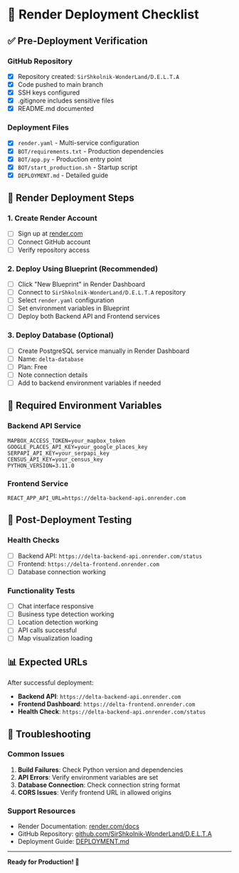 # 🚀 Render Deployment Checklist

## ✅ Pre-Deployment Verification

### GitHub Repository
- [x] Repository created: `SirShkolnik-WonderLand/D.E.L.T.A`
- [x] Code pushed to main branch
- [x] SSH keys configured
- [x] .gitignore includes sensitive files
- [x] README.md documented

### Deployment Files
- [x] `render.yaml` - Multi-service configuration
- [x] `BOT/requirements.txt` - Production dependencies
- [x] `BOT/app.py` - Production entry point
- [x] `BOT/start_production.sh` - Startup script
- [x] `DEPLOYMENT.md` - Detailed guide

## 🎯 Render Deployment Steps

### 1. Create Render Account
- [ ] Sign up at [render.com](https://render.com)
- [ ] Connect GitHub account
- [ ] Verify repository access

### 2. Deploy Using Blueprint (Recommended)
- [ ] Click "New Blueprint" in Render Dashboard
- [ ] Connect to `SirShkolnik-WonderLand/D.E.L.T.A` repository
- [ ] Select `render.yaml` configuration
- [ ] Set environment variables in Blueprint
- [ ] Deploy both Backend API and Frontend services

### 3. Deploy Database (Optional)
- [ ] Create PostgreSQL service manually in Render Dashboard
- [ ] Name: `delta-database`
- [ ] Plan: Free
- [ ] Note connection details
- [ ] Add to backend environment variables if needed

## 🔑 Required Environment Variables

### Backend API Service
```
MAPBOX_ACCESS_TOKEN=your_mapbox_token
GOOGLE_PLACES_API_KEY=your_google_places_key
SERPAPI_API_KEY=your_serpapi_key
CENSUS_API_KEY=your_census_key
PYTHON_VERSION=3.11.0
```

### Frontend Service
```
REACT_APP_API_URL=https://delta-backend-api.onrender.com
```

## 🧪 Post-Deployment Testing

### Health Checks
- [ ] Backend API: `https://delta-backend-api.onrender.com/status`
- [ ] Frontend: `https://delta-frontend.onrender.com`
- [ ] Database connection working

### Functionality Tests
- [ ] Chat interface responsive
- [ ] Business type detection working
- [ ] Location detection working
- [ ] API calls successful
- [ ] Map visualization loading

## 📊 Expected URLs

After successful deployment:
- **Backend API**: `https://delta-backend-api.onrender.com`
- **Frontend Dashboard**: `https://delta-frontend.onrender.com`
- **Health Check**: `https://delta-backend-api.onrender.com/status`

## 🚨 Troubleshooting

### Common Issues
1. **Build Failures**: Check Python version and dependencies
2. **API Errors**: Verify environment variables are set
3. **Database Connection**: Check connection string format
4. **CORS Issues**: Verify frontend URL in allowed origins

### Support Resources
- Render Documentation: [render.com/docs](https://render.com/docs)
- GitHub Repository: [github.com/SirShkolnik-WonderLand/D.E.L.T.A](https://github.com/SirShkolnik-WonderLand/D.E.L.T.A)
- Deployment Guide: [DEPLOYMENT.md](DEPLOYMENT.md)

---

**Ready for Production! 🚀**

